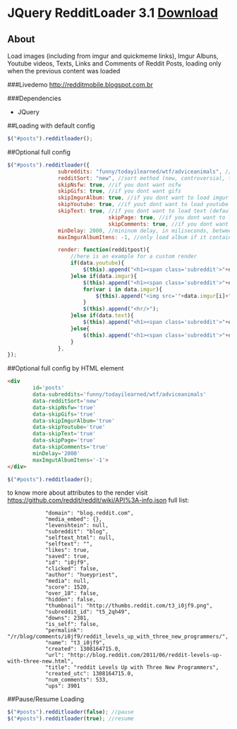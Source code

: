 # JQuery RedditLoader 3.1 [Download](https://raw.github.com/melanke/Jquery-RedditLoader/master/src/jquery.redditloader-3.1.js)

## About
Load images (including from imgur and quickmeme links), Imgur Albuns, Youtube videos, Texts, Links and Comments of Reddit Posts, loading only when the previous content was loaded

###Livedemo
http://redditmobile.blogspot.com.br

###Dependencies
* JQuery

##Loading with default config
```javascript
$("#posts").redditloader();
```

##Optional full config
```javascript
$("#posts").redditloader({
				subreddits: "funny/todayilearned/wtf/adviceanimals", //subreddits to load separated by "/", default is all
				redditSort: "new", //sort method (new, controversial, top), default is front page
				skipNsfw: true, //if you dont want nsfw
				skipGifs: true, //if you dont want gifs
				skipImgurAlbum: true, //if you dont want to load imgur albuns
				skipYoutube: true, //if yout dont want to load youtube videos
				skipText: true, //if you dont want to load text (default is false)
                                skipPage: true, //if you dont want to load other links (default is false)
                                skipComments: true, //if you dont want to load comments (default is false)
				minDelay: 2000, //mininum delay, in miliseconds, between loading posts (default is 1500)
				maxImgurAlbumItens: -1, //only load album if it contains less itens than this attribute (-1 if you want to load it anyway. default is 5)

				render: function(redditpost){
					//here is an example for a custom render
					if(data.youtube){
						$(this).append("<h1><span class='subreddit'>"+data.subreddit+"</span>"+data.title+"</h1><iframe type='text/html' width='640' height='390' src='http://www.youtube.com/embed/"+data.youtube+"' frameborder='0'/><hr/>");
					}else if(data.imgur){
						$(this).append("<h1><span class='subreddit'>"+data.subreddit+"</span>"+data.title+"</h1>");
						for(var i in data.imgur){
							$(this).append("<img src='"+data.imgur[i]+"'/><br/>");
						}
						$(this).append("<hr/>");
					}else if(data.text){
						$(this).append("<h1><span class='subreddit'>"+data.subreddit+"</span>"+data.title+"</h1>"+data.text+"<hr/>");
					}else{
						$(this).append("<h1><span class='subreddit'>"+data.subreddit+"</span>"+data.title+"</h1><img src='"+data.url+"'/><hr/>");
					}
				},
});
```

##Optional full config by HTML element
```html
<div 
        id='posts' 
        data-subreddits='funny/todayilearned/wtf/adviceanimals'
        data-redditSort='new'
        data-skipNsfw='true'
        data-skipGifs='true'
        data-skipImgurAlbum='true'
        data-skipYoutube='true'
        data-skipText='true'
        data-skipPage='true'
        data-skipComments='true'
        minDelay='2000'
        maxImgutAlbumItens='-1'>
</div>
```
```javascript
$("#posts").redditloader();
```


to know more about attributes to the render visit https://github.com/reddit/reddit/wiki/API%3A-info.json
full list:

                "domain": "blog.reddit.com",
                "media_embed": {},
                "levenshtein": null,
                "subreddit": "blog",
                "selftext_html": null,
                "selftext": "",
                "likes": true,
                "saved": true,
                "id": "i0jf9",
                "clicked": false,
                "author": "hueypriest",
                "media": null,
                "score": 1520,
                "over_18": false,
                "hidden": false,
                "thumbnail": "http://thumbs.reddit.com/t3_i0jf9.png",
                "subreddit_id": "t5_2qh49",
                "downs": 2381,
                "is_self": false,
                "permalink": "/r/blog/comments/i0jf9/reddit_levels_up_with_three_new_programmers/",
                "name": "t3_i0jf9",
                "created": 1308164715.0,
                "url": "http://blog.reddit.com/2011/06/reddit-levels-up-with-three-new.html",
                "title": "reddit Levels Up with Three New Programmers",
                "created_utc": 1308164715.0,
                "num_comments": 533,
                "ups": 3901

##Pause/Resume Loading
```javascript
$("#posts").redditloader(false); //pause
$("#posts").redditloader(true); //resume